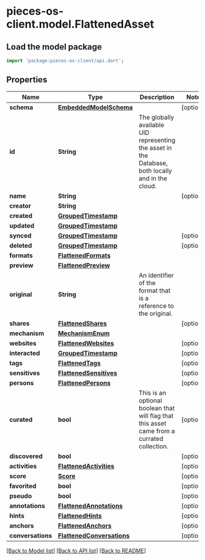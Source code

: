 # pieces-os-client.model.FlattenedAsset

## Load the model package
```dart
import 'package:pieces-os-client/api.dart';
```

## Properties
Name | Type | Description | Notes
------------ | ------------- | ------------- | -------------
**schema** | [**EmbeddedModelSchema**](EmbeddedModelSchema.md) |  | [optional] 
**id** | **String** | The globally available UID representing the asset in the Database, both locally and in the cloud. | 
**name** | **String** |  | [optional] 
**creator** | **String** |  | 
**created** | [**GroupedTimestamp**](GroupedTimestamp.md) |  | 
**updated** | [**GroupedTimestamp**](GroupedTimestamp.md) |  | 
**synced** | [**GroupedTimestamp**](GroupedTimestamp.md) |  | [optional] 
**deleted** | [**GroupedTimestamp**](GroupedTimestamp.md) |  | [optional] 
**formats** | [**FlattenedFormats**](FlattenedFormats.md) |  | 
**preview** | [**FlattenedPreview**](FlattenedPreview.md) |  | 
**original** | **String** | An identifier of the format that is a reference to the original. | 
**shares** | [**FlattenedShares**](FlattenedShares.md) |  | [optional] 
**mechanism** | [**MechanismEnum**](MechanismEnum.md) |  | 
**websites** | [**FlattenedWebsites**](FlattenedWebsites.md) |  | [optional] 
**interacted** | [**GroupedTimestamp**](GroupedTimestamp.md) |  | [optional] 
**tags** | [**FlattenedTags**](FlattenedTags.md) |  | [optional] 
**sensitives** | [**FlattenedSensitives**](FlattenedSensitives.md) |  | [optional] 
**persons** | [**FlattenedPersons**](FlattenedPersons.md) |  | [optional] 
**curated** | **bool** | This is an optional boolean that will flag that this asset came from a currated collection. | [optional] 
**discovered** | **bool** |  | [optional] 
**activities** | [**FlattenedActivities**](FlattenedActivities.md) |  | [optional] 
**score** | [**Score**](Score.md) |  | [optional] 
**favorited** | **bool** |  | [optional] 
**pseudo** | **bool** |  | [optional] 
**annotations** | [**FlattenedAnnotations**](FlattenedAnnotations.md) |  | [optional] 
**hints** | [**FlattenedHints**](FlattenedHints.md) |  | [optional] 
**anchors** | [**FlattenedAnchors**](FlattenedAnchors.md) |  | [optional] 
**conversations** | [**FlattenedConversations**](FlattenedConversations.md) |  | [optional] 

[[Back to Model list]](../README.md#documentation-for-models) [[Back to API list]](../README.md#documentation-for-api-endpoints) [[Back to README]](../README.md)


